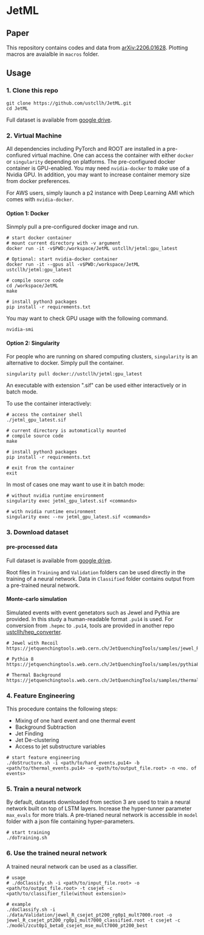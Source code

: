 # JetML

## Paper
This repository contains codes and data from [arXiv:2206.01628](https://arxiv.org/abs/2206.01628). Plotting macros are avaialble in ```macros``` folder.

## Usage

### 1. Clone this repo

```
git clone https://github.com/ustcllh/JetML.git
cd JetML
```

Full dataset is available from [google drive](https://drive.google.com/drive/folders/12hxxRplZKlBS7Ds_kRvIXiyRumq2MsgZ?usp=sharing).


### 2. Virtual Machine
All dependencies including PyTorch and ROOT are installed in a pre-confiured virtual machine. One can access the container with either ```docker``` or ```singularity``` depending on platforms. The pre-configured docker container is GPU-enabled. You may need ```nvidia-docker``` to make use of a Nvidia GPU. In addition, you may want to increase container memory size from docker preferences.

For AWS users, simply launch a p2 instance with Deep Learning AMI which comes with ```nvidia-docker```.

#### Option 1:  Docker
Sinmply pull a pre-configured docker image and run.
```
# start docker container
# mount current directory with -v argument
docker run -it -v$PWD:/workspace/JetML ustcllh/jetml:gpu_latest

# Optional: start nvidia-docker container
docker run -it --gpus all -v$PWD:/workspace/JetML ustcllh/jetml:gpu_latest

# compile source code
cd /workspace/JetML
make

# install python3 packages
pip install -r requirements.txt
```

You may want to check GPU usage with the following command.

```
nvidia-smi
```

#### Option 2: Singularity
For people who are running on shared computing clusters, ```singularity``` is an alternative to docker. Simply pull the container.
```
singularity pull docker://ustcllh/jetml:gpu_latest
```
An executable with extension ".sif" can be used either interactively or in batch mode.

To use the container interactively:
```
# access the container shell
./jetml_gpu_latest.sif

# current directory is automatically mounted
# compile source code
make

# install python3 packages
pip install -r requirements.txt

# exit from the container
exit
```

In most of cases one may want to use it in batch mode:
```
# without nvidia runtime environment
singularity exec jetml_gpu_latest.sif <commands>

# with nvidia runtime environment
singularity exec --nv jetml_gpu_latest.sif <commands>
```

### 3. Download dataset

#### pre-processed data

Full dataset is available from [google drive](https://drive.google.com/drive/folders/12hxxRplZKlBS7Ds_kRvIXiyRumq2MsgZ?usp=sharing).

Root files in ```Training``` and ```Validation``` folders can be used directly in the training of a neural network. Data in ```Classified``` folder contains output from a pre-trained neural network.


#### Monte-carlo simulation

Simulated events with event genetators such as Jewel and Pythia are provided. In this study a human-readable format ```.pu14``` is used. For conversion from ```.hepmc``` to ```.pu14```, tools are provided in another repo [ustcllh/hep_converter](https://github.com/ustcllh/hep_converter).
```
# Jewel with Recoil
https://jetquenchingtools.web.cern.ch/JetQuenchingTools/samples/jewel_R_2.2_5.02_Sep18/

# Pythia 8
https://jetquenchingtools.web.cern.ch/JetQuenchingTools/samples/pythia8/

# Thermal Background
https://jetquenchingtools.web.cern.ch/JetQuenchingTools/samples/thermal/
```

### 4. Feature Engineering

This procedure contains the following steps:
- Mixing of one hard event and one thermal event
- Background Subtraction
- Jet Finding
- Jet De-clustering
- Access to jet substructure variables

```
# start feature engineering
./doStructure.sh -i <path/to/hard_events.pu14> -b <path/to/thermal_events.pu14> -o <path/to/output_file.root> -n <no. of events>
```

### 5. Train a neural network

By default, datasets downloaded from section 3 are used to train a neural network built on top of LSTM layers. Increase the hyper-tunner parameter ```max_evals``` for more trials. A pre-trianed neural network is accessible in ```model``` folder with a json file containing hyper-parameters.

```
# start training
./doTraining.sh
```

### 6. Use the trained neural network

A trained neural network can be used as a classifier.
```
# usage
# ./doClassify.sh -i <path/to/input_file.root> -o <path/to/output_file.root> -t csejet -c <path/to/classifier_file(without extension)>

# example
./doClassify.sh -i ./data/Validation/jewel_R_csejet_pt200_rg0p1_mult7000.root -o jewel_R_csejet_pt200_rg0p1_mult7000_classified.root -t csejet -c ./model/zcut0p1_beta0_csejet_mse_mult7000_pt200_best
```
